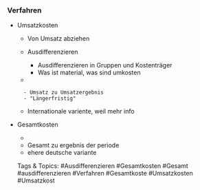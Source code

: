 ### Verfahren

- Umsatzkosten

	- Von Umsatz abziehen
	- Ausdifferenzieren

		- Ausdifferenzieren in Gruppen und Kostenträger
		- Was ist material, was sind umkosten

	- 

		- Umsatz zu Umsatzergebnis
		- "Längerfristig"

	- Internationale variente, weil mehr info

- Gesamtkosten

	- 
	- Gesamt zu ergebnis der periode
	- ehere deutsche variante

   Tags & Topics:
   #Ausdifferenzieren
   #Gesamtkosten
   #Gesamt
   #ausdifferenzieren
   #Verfahren
   #Gesamtkoste
   #Umsatzkosten
   #Umsatzkost